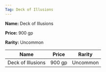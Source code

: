 ```yaml
---
Tag: Deck of Illusions
---
```


**Name:** Deck of Illusions

**Price:** 900 gp

**Rarity:** Uncommon

| Name     | Price     | Rarity     |
| -------- | --------- | ---------- |
| Deck of Illusions | 900 gp | Uncommon |
